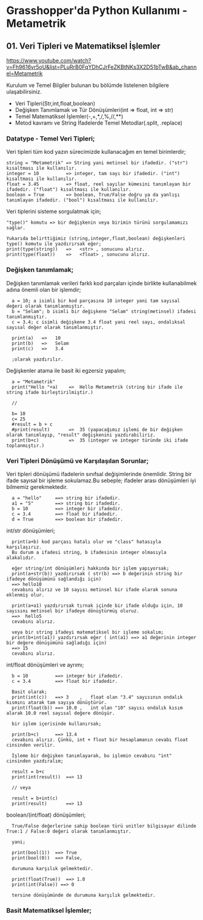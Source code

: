 # Grasshopper'da Python Kullanımı - Metametrik
## 01. Veri Tipleri ve Matematiksel İşlemler

https://www.youtube.com/watch?v=Fh9616vr5oU&list=PLuRrB0FqYDhCJrFeZKBtNKs3X2D51bTwB&ab_channel=Metametrik

Kurulum ve Temel Bilgiler bulunan bu bölümde listelenen bilgilere ulaşabilirsiniz.

  - Veri Tipleri(Str,int,float,boolean)
  - Değişken Tanımlamak ve Tür Dönüşümleri(int => float, int => str)
  - Temel Matematiksel İşlemler(-,+,*,/,%,//,**)
  - Metod kavramı ve String İfadelerde Temel Metodlar(.split, .replace)
  
  ### Datatype - Temel Veri Tipleri;
  
  Veri tipleri tüm kod yazın sürecimizde kullanacağım en temel birimlerdir;
  
    string = "Metametrik" => String yani metinsel bir ifadedir. ("str") kısaltması ile kullanılır.
    integer = 10          => integer, tam sayı bir ifadedir. ("int") kısaltması ile kullanılır.
    float = 3.45          => float, reel sayılar kümesini tanımlayan bir ifadedir. ("float") kısaltması ile kullanılır.
    boolean = True        => boolean, True/False doğru ya da yanlışı tanımlayan ifadedir. ("bool") kısaltması ile kullanılır.
    
  Veri tiplerini sisteme sorgulatmak için;
    
    "type()" komutu => bir değişkenin veya birimin türünü sorgulamamızı sağlar.
    
    Yukarıda belirttiğimiz (string,integer,float,boolean) değişkenleri type() komutu ile yazdırırsak eğer;
    print(type(string))   =>   <str> , sonucunu alırız. 
    print(type(float))    =>   <float> , sonucunu alırız.
        
   ### Değişken tanımlamak;
   
   Değişken tanımlamak verileri farklı kod parçaları içinde birlikte kullanabilmek adına önemli olan bir işlemdir;
      
      a = 10; a isimli bir kod parçasına 10 integer yani tam sayısal değeri olarak tanımlanmıştır.
      b = "Selam"; b isimli bir değişkene "Selam" string(metinsel) ifadesi tanımlanmıştır.
      c = 3.4; c isimli değişkene 3.4 float yani reel sayı, ondalıksal sayısal değer olarak tanımlanmıştır.
      
      print(a)   =>   10
      print(b)   =>   Selam
      print(c)   =>   3.4
      
      ;olarak yazdırılır.
      
   Değişkenler atama ile basit iki egzersiz yapalım;
      
      a = "Metametrik" 
      print("Hello "+a)    =>  Hello Metametrik (string bir ifade ile string ifade birleştirilmiştir.)
      
      //
      
      b= 10 
      c= 25
      #result = b + c
      #print(result)       =>  35 (yapacağımız işlemi de bir değişken olarak tanımlayıp, "result" değişkenini yazdırabiliriz.
      print(b+c)           =>  35 (integer ve integer türünde iki ifade toplanmıştır.)
      
   
   ### Veri Tipleri Dönüşümü ve Karşılaşılan Sorunlar;
   
   Veri tipleri dönüşümü ifadelerin sınıfsal değişimlerinde önemlidir. String bir ifade sayısal bir işleme sokulamaz.Bu sebeple; ifadeler arası dönüşümleri iyi bilmemiz gerekmektedir.
   
      a = "hello"     ==> string bir ifadedir.
      a1 = "5"        ==> string bir ifadedir.
      b = 10          ==> integer bir ifadedir.
      c = 3.4         ==> float bir ifadedir.
      d = True        ==> boolean bir ifadedir.
      
   int/str dönüşümleri;
      
      print(a+b) kod parçası hatalı olur ve "class" hatasıyla karşılaşırız.
      Bu durum a ifadesi string, b ifadesinin integer olmasıyla alakalıdır.
      
      eğer string/int dönüşümleri hakkında bir işlem yapıyorsak;
      print(a+str(b)) yazdırırsak ( str(b) ==> b değerinin string bir ifadeye dönüşümünü sağlandığı için)
      ==> hello10 
      cevabını alırız ve 10 sayısı metinsel bir ifade olarak sonuna eklenmiş olur.
      
      print(a+a1) yazdırırsak tırnak içinde bir ifade olduğu için, 10 sayısını metinsel bir ifadeye dönüştürmüş oluruz.
      ==>  hello5
      cevabını alırız.
      
      veya bir string ifadeyi matematiksel bir işleme sokalım;
      print(b+int(a1)) yazdırırsak eğer ( int(a1) ==> a1 değerinin integer bir değere dönüşümünü sağladığı için)
      ==> 15
      cevabını alırız.
    
   int/float dönüşümleri ve ayrımı;  
     
      b = 10          ==> integer bir ifadedir.
      c = 3.4         ==> float bir ifadedir.
      
      Basit olarak;
      print(int(c))   ==> 3    ,   float olan "3.4" sayısının ondalık kısmını atarak tam sayıya dönüştürür.
      print(float(b)) ==> 10.0 ,   int olan "10" sayısı ondalık kısım alarak 10.0 reel sayısal değere dönüşür.
      
      bir işlem içerisinde kullanırsak;
      
      print(b+c)      ==> 13.4 
      cevabını alırız. Çünkü, int + float bir hesaplamanın cevabı float cinsinden verilir.
      
      İşleme bir değişken tanımlayarak, bu işlemin cevabını "int" cinsinden yazdıralım;
      
      result = b+c     
      print(int(result))  ==> 13
      
      // veya
      
      result = b+int(c)
      print(result)       ==> 13 
      
   boolean/(int/float) dönüşümleri;
      
      True/False değerlerine sahip boolean türü unitler bilgisayar dilinde  True:1 / False:0 değeri olarak tanımlanmıştır.
      
      yani;
      
      print(bool(1))  ==> True
      print(bool(0))  ==> False,
      
      durumuna karşılık gelmektedir.
      
      print(float(True))  ==> 1.0
      print(int(False)) ==> 0
      
      tersine dönüşümünde de durumuna karşılık gelmektedir.  
                
   ### Basit Matematiksel İşlemler;

